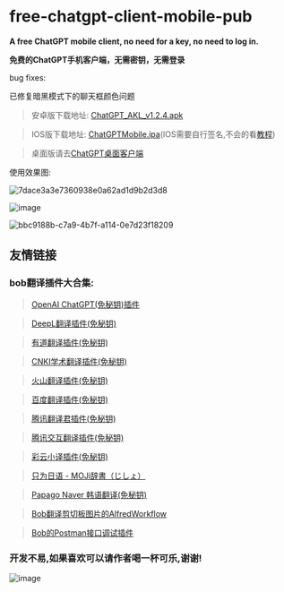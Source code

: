 # free-chatgpt-client-mobile-pub
**A free ChatGPT mobile client, no need for a key, no need to log in.**

**免费的ChatGPT手机客户端，无需密钥，无需登录**

bug fixes:

已修复暗黑模式下的聊天框颜色问题


>安卓版下载地址:
[ChatGPT_AKL_v1.2.4.apk](https://github.com/akl7777777/free-chatgpt-client-mobile-pub/releases/download/v1.2.4/ChatGPTMobile_v1.2.4.apk)

>IOS版下载地址:
[ChatGPTMobile.ipa](https://github.com/akl7777777/free-chatgpt-client-mobile-pub/releases/download/v1.2.5/ChatGPTMobile_v1.2.5.ipa)(IOS需要自行签名,不会的看[教程](https://www.i4.cn/news_detail_38195.html))


>桌面版请去[ChatGPT桌面客户端](https://github.com/akl7777777/free-chatgpt-client-pub)

使用效果图:

![7dace3a3e7360938e0a62ad1d9b2d3d8](https://user-images.githubusercontent.com/84266551/224967044-e28eaf71-4df2-4c58-8dd9-592b01376c05.png)

![image](https://user-images.githubusercontent.com/84266551/225504979-3ad3e9dc-2048-4829-926a-825122451b39.png)


![bbc9188b-c7a9-4b7f-a114-0e7d23f18209](https://user-images.githubusercontent.com/84266551/224617299-2e22454f-4f66-4dcc-8f25-20b5468e68de.jpeg)


## 友情链接

### bob翻译插件大合集:

>[OpenAI ChatGPT(免秘钥)插件](https://github.com/akl7777777/bob-plugin-akl-chatgpt-free-translate)

>[DeepL翻译插件(免秘钥)](https://github.com/akl7777777/bob-plugin-akl-deepl-free-translate)

>[有道翻译插件(免秘钥)](https://github.com/akl7777777/bob-plugin-akl-youdao-free-translate)

>[CNKI学术翻译插件(免秘钥)](https://github.com/akl7777777/bob-plugin-akl-cnki-free-translate)

>[火山翻译插件(免秘钥)](https://github.com/akl7777777/bob-plugin-akl-volcengine-free-translate)

>[百度翻译插件(免秘钥)](https://github.com/akl7777777/bob-plugin-akl-baidu-free-translate)

>[腾讯翻译君插件(免秘钥)](https://github.com/akl7777777/bob-plugin-akl-tencent-free-translate)

>[腾讯交互翻译插件(免秘钥)](https://github.com/akl7777777/bob-plugin-akl-transmart-free-translate)

>[彩云小译插件(免秘钥)](https://github.com/akl7777777/bob-plugin-akl-caiyunxiaoyi-free-translate)

>[只为日语 - MOJi辞書（じしょ）](https://github.com/akl7777777/bob-plugin-akl-mojidict-translate)

>[Papago Naver 韩语翻译(免秘钥)](https://github.com/akl7777777/bob-plugin-akl-papago-free-translate)

>[Bob翻译剪切板图片的AlfredWorkflow](https://github.com/akl7777777/BobTranslateClipboard)

>[Bob的Postman接口调试插件](https://github.com/akl7777777/bob-plugin-akl-postman)



### 开发不易,如果喜欢可以请作者喝一杯可乐,谢谢!




![image](https://user-images.githubusercontent.com/84266551/219829283-3ed1798e-aeed-4174-bbcb-f93bf3008817.png)
